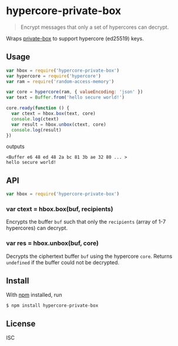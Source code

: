 # hypercore-private-box

> Encrypt messages that only a set of hypercores can decrypt.

Wraps [private-box](https://github.com/auditdrivencrypto/private-box) to support hypercore (ed25519) keys.

## Usage

```js
var hbox = require('hypercore-private-box')
var hypercore = require('hypercore')
var ram = require('random-access-memory')

var core = hypercore(ram, { valueEncoding: 'json' })
var text = Buffer.from('hello secure world!')

core.ready(function () {
  var ctext = hbox.box(text, core)
  console.log(ctext)
  var result = hbox.unbox(ctext, core)
  console.log(result)
})
```

outputs

```
<Buffer e6 48 ed 48 2a bc 81 3b ae 32 80 ... >
hello secure world!
```

## API

```js
var hbox = require('hypercore-private-box')
```

### var ctext = hbox.box(buf, recipients)

Encrypts the buffer `buf` such that only the `recipients` (array of 1-7 hypercores) can decrypt.

### var res = hbox.unbox(buf, core)

Decrypts the ciphertext buffer `buf` using the hypercore `core`. Returns `undefined` if the buffer could not be decrypted.

## Install

With [npm](https://npmjs.org/) installed, run

```
$ npm install hypercore-private-box
```

## License

ISC

